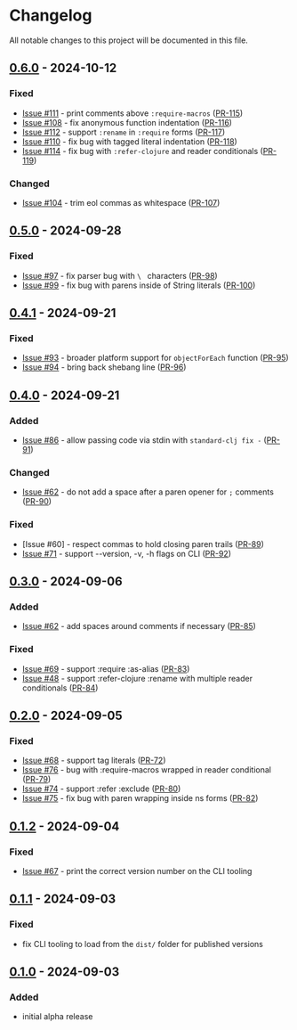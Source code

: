 # Changelog

All notable changes to this project will be documented in this file.

## [0.6.0] - 2024-10-12

### Fixed
- [Issue #111] - print comments above `:require-macros` ([PR-115])
- [Issue #108] - fix anonymous function indentation ([PR-116])
- [Issue #112] - support `:rename` in `:require` forms ([PR-117])
- [Issue #110] - fix bug with tagged literal indentation ([PR-118])
- [Issue #114] - fix bug with `:refer-clojure` and reader conditionals ([PR-119])

### Changed
- [Issue #104] - trim eol commas as whitespace ([PR-107])

## [0.5.0] - 2024-09-28

### Fixed
- [Issue #97] - fix parser bug with `\ ` characters ([PR-98])
- [Issue #99] - fix bug with parens inside of String literals ([PR-100])

## [0.4.1] - 2024-09-21

### Fixed
- [Issue #93] - broader platform support for `objectForEach` function ([PR-95])
- [Issue #94] - bring back shebang line ([PR-96])

## [0.4.0] - 2024-09-21

### Added
- [Issue #86] - allow passing code via stdin with `standard-clj fix -` ([PR-91])

### Changed
- [Issue #62] - do not add a space after a paren opener for `;` comments ([PR-90])

### Fixed
- [Issue #60] - respect commas to hold closing paren trails ([PR-89])
- [Issue #71] - support --version, -v, -h flags on CLI ([PR-92])

## [0.3.0] - 2024-09-06

### Added
- [Issue #62] - add spaces around comments if necessary ([PR-85])

### Fixed
- [Issue #69] - support :require :as-alias ([PR-83])
- [Issue #48] - support :refer-clojure :rename with multiple reader conditionals ([PR-84])

## [0.2.0] - 2024-09-05

### Fixed
- [Issue #68] - support tag literals ([PR-72])
- [Issue #76] - bug with :require-macros wrapped in reader conditional ([PR-79])
- [Issue #74] - support :refer :exclude ([PR-80])
- [Issue #75] - fix bug with paren wrapping inside ns forms ([PR-82])

## [0.1.2] - 2024-09-04

### Fixed
- [Issue #67] - print the correct version number on the CLI tooling

## [0.1.1] - 2024-09-03

### Fixed
- fix CLI tooling to load from the `dist/` folder for published versions

## [0.1.0] - 2024-09-03

### Added
- initial alpha release

[Unreleased]:https://github.com/oakmac/standard-clojure-style-js/compare/v0.6.0...HEAD
[0.6.0]:https://github.com/oakmac/standard-clojure-style-js/releases/tag/v0.6.0
[0.5.0]:https://github.com/oakmac/standard-clojure-style-js/releases/tag/v0.5.0
[0.4.1]:https://github.com/oakmac/standard-clojure-style-js/releases/tag/v0.4.1
[0.4.0]:https://github.com/oakmac/standard-clojure-style-js/releases/tag/v0.4.0
[0.3.0]:https://github.com/oakmac/standard-clojure-style-js/releases/tag/v0.3.0
[0.2.0]:https://github.com/oakmac/standard-clojure-style-js/releases/tag/v0.2.0
[0.1.2]:https://github.com/oakmac/standard-clojure-style-js/releases/tag/v0.1.2
[0.1.1]:https://github.com/oakmac/standard-clojure-style-js/releases/tag/v0.1.1
[0.1.0]:https://github.com/oakmac/standard-clojure-style-js/releases/tag/v0.1.0

[Issue #48]:https://github.com/oakmac/standard-clojure-style-js/issues/48
[Issue #62]:https://github.com/oakmac/standard-clojure-style-js/issues/62
[Issue #67]:https://github.com/oakmac/standard-clojure-style-js/issues/67
[Issue #68]:https://github.com/oakmac/standard-clojure-style-js/issues/68
[Issue #69]:https://github.com/oakmac/standard-clojure-style-js/issues/69
[Issue #71]:https://github.com/oakmac/standard-clojure-style-js/issues/71
[Issue #74]:https://github.com/oakmac/standard-clojure-style-js/issues/74
[Issue #75]:https://github.com/oakmac/standard-clojure-style-js/issues/75
[Issue #76]:https://github.com/oakmac/standard-clojure-style-js/issues/76
[Issue #86]:https://github.com/oakmac/standard-clojure-style-js/issues/86
[Issue #93]:https://github.com/oakmac/standard-clojure-style-js/issues/93
[Issue #94]:https://github.com/oakmac/standard-clojure-style-js/issues/94
[Issue #97]:https://github.com/oakmac/standard-clojure-style-js/issues/97
[Issue #99]:https://github.com/oakmac/standard-clojure-style-js/issues/99
[Issue #104]:https://github.com/oakmac/standard-clojure-style-js/issues/104
[Issue #108]:https://github.com/oakmac/standard-clojure-style-js/issues/108
[Issue #110]:https://github.com/oakmac/standard-clojure-style-js/issues/110
[Issue #111]:https://github.com/oakmac/standard-clojure-style-js/issues/111
[Issue #112]:https://github.com/oakmac/standard-clojure-style-js/issues/112
[Issue #114]:https://github.com/oakmac/standard-clojure-style-js/issues/114

[PR-72]:https://github.com/oakmac/standard-clojure-style-js/pull/72
[PR-79]:https://github.com/oakmac/standard-clojure-style-js/pull/79
[PR-80]:https://github.com/oakmac/standard-clojure-style-js/pull/80
[PR-82]:https://github.com/oakmac/standard-clojure-style-js/pull/82
[PR-83]:https://github.com/oakmac/standard-clojure-style-js/pull/83
[PR-84]:https://github.com/oakmac/standard-clojure-style-js/pull/84
[PR-85]:https://github.com/oakmac/standard-clojure-style-js/pull/85
[PR-89]:https://github.com/oakmac/standard-clojure-style-js/pull/89
[PR-90]:https://github.com/oakmac/standard-clojure-style-js/pull/90
[PR-91]:https://github.com/oakmac/standard-clojure-style-js/pull/91
[PR-92]:https://github.com/oakmac/standard-clojure-style-js/pull/92
[PR-95]:https://github.com/oakmac/standard-clojure-style-js/pull/95
[PR-96]:https://github.com/oakmac/standard-clojure-style-js/pull/96
[PR-98]:https://github.com/oakmac/standard-clojure-style-js/pull/98
[PR-100]:https://github.com/oakmac/standard-clojure-style-js/pull/100
[PR-107]:https://github.com/oakmac/standard-clojure-style-js/pull/107
[PR-115]:https://github.com/oakmac/standard-clojure-style-js/pull/115
[PR-116]:https://github.com/oakmac/standard-clojure-style-js/pull/116
[PR-117]:https://github.com/oakmac/standard-clojure-style-js/pull/117
[PR-118]:https://github.com/oakmac/standard-clojure-style-js/pull/118
[PR-119]:https://github.com/oakmac/standard-clojure-style-js/pull/119
